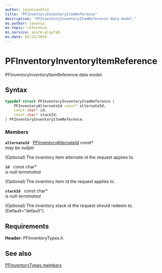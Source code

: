 ```yaml
---
author: jasonsandlin
title: "PFInventoryInventoryItemReference"
description: "PFInventoryInventoryItemReference data model."
ms.author: jasonsa
ms.topic: reference
ms.service: azure-playfab
ms.date: 02/22/2024
---
```


# PFInventoryInventoryItemReference  

PFInventoryInventoryItemReference data model.  

## Syntax  
  
```cpp
typedef struct PFInventoryInventoryItemReference {  
    PFInventoryAlternateId const* alternateId;  
    const char* id;  
    const char* stackId;  
} PFInventoryInventoryItemReference;  
```
  
### Members  
  
**`alternateId`** &nbsp; [PFInventoryAlternateId](pfinventoryalternateid.md) const*  
*may be nullptr*  
  
(Optional) The inventory item alternate id the request applies to.
  
**`id`** &nbsp; const char*  
*is null-terminated*  
  
(Optional) The inventory item id the request applies to.
  
**`stackId`** &nbsp; const char*  
*is null-terminated*  
  
(Optional) The inventory stack id the request should redeem to. (Default="default").
  
  
## Requirements  
  
**Header:** PFInventoryTypes.h
  
## See also  
[PFInventoryTypes members](../pfinventorytypes_members.md)  

  
  
